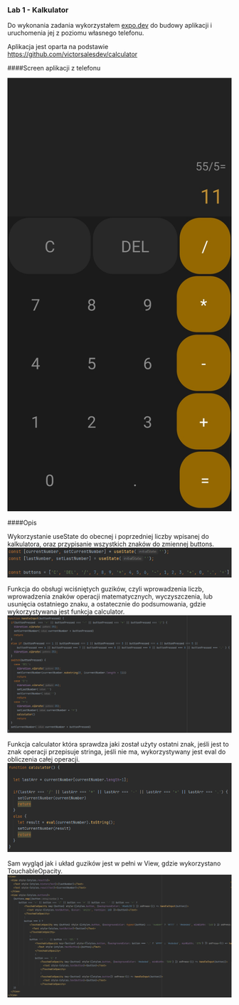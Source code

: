 ### Lab 1 - Kalkulator

Do wykonania zadania wykorzystałem [expo.dev](https://expo.dev) do budowy aplikacji i uruchomenia jej z poziomu własnego telefonu.

Aplikacja jest oparta na podstawie https://github.com/victorsalesdev/calculator


####Screen aplikacji z telefonu

![](screens/6.jpg)

####Opis

Wykorzystanie useState do obecnej i poprzedniej liczby wpisanej do kalkulatora, oraz przypisanie wszystkich znaków do zmiennej buttons.
![](screens/3.png)

Funkcja do obsługi wciśniętych guzików, czyli wprowadzenia liczb, wprowadzenia znaków operacji matematycznych, wyczyszczenia, lub usunięcia ostatniego znaku, a ostatecznie do podsumowania, gdzie wykorzystywana jest funkcja calculator.
![](screens/2.png)

Funkcja calculator która sprawdza jaki został użyty ostatni znak, jeśli jest to znak operacji przepisuje stringa, jeśli nie ma, wykorzystywany jest eval do obliczenia całej operacji.
![](screens/1.png)

Sam wygląd jak i układ guzików jest w pełni w View, gdzie wykorzystano TouchableOpacity. 
![](screens/4.png)
